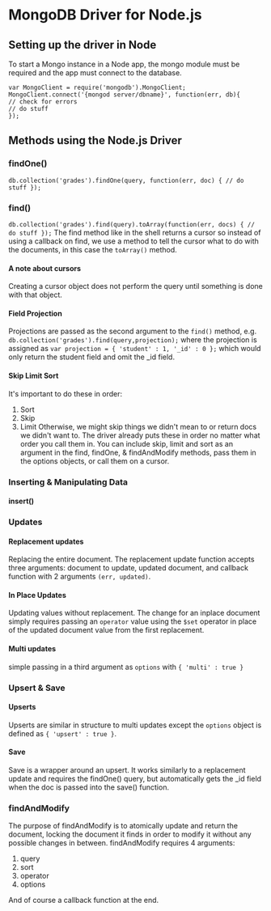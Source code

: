 # MongoDB Driver for Node.js

## Setting up the driver in Node
To start a Mongo instance in a Node app, the mongo module must be required and the app must connect to the database.

    var MongoClient = require('mongodb').MongoClient;
    MongoClient.connect('{mongod server/dbname}', function(err, db){
    // check for errors
    // do stuff
    });

## Methods using the Node.js Driver

### findOne()
`db.collection('grades').findOne(query, function(err, doc) { // do stuff });`

### find()
`db.collection('grades').find(query).toArray(function(err, docs) { // do stuff });`
The find method like in the shell returns a cursor so instead of using a callback on find, we use a method to tell the cursor what to do with the documents, in this case the `toArray()` method.

#### A note about cursors
Creating a cursor object does not perform the query until something is done with that object.

#### Field Projection
Projections are passed as the second argument to the `find()` method, e.g. `db.collection('grades').find(query,projection);` where the projection is assigned as `var projection = { 'student' : 1, '_id' : 0 };` which would only return the student field and omit the _id field.

#### Skip Limit Sort
It's important to do these in order:
1. Sort
2. Skip
3. Limit
Otherwise, we might skip things we didn't mean to or return docs we didn't want to.
The driver already puts these in order no matter what order you call them in.
You can include skip, limit and sort as an argument in the find, findOne, & findAndModify methods, pass them in the options objects, or call them on a cursor.

### Inserting & Manipulating Data
#### insert()

### Updates
#### Replacement updates
Replacing the entire document. The replacement update function accepts three arguments: document to update, updated document, and callback function with 2 arguments `(err, updated)`.

#### In Place Updates
Updating values without replacement.
The change for an inplace document simply requires passing an `operator` value using the `$set` operator in place of the updated document value from the first replacement.  

#### Multi updates
simple passing in a third argument as `options` with `{ 'multi' : true }`

### Upsert & Save
#### Upserts
Upserts are similar in structure to multi updates except the `options` object is defined as `{ 'upsert' : true }`.

#### Save
Save is a wrapper around an upsert.  It works similarly to a replacement update and requires the findOne() query, but automatically gets the _id field when the doc is passed into the save() function.

### findAndModify
The purpose of findAndModify is to atomically update and return the document, locking the document it finds in order to modify it without any possible changes in between.
findAndModify requires 4 arguments:
1. query
2. sort
3. operator
4. options

And of course a callback function at the end.
